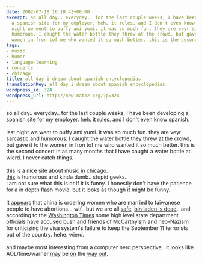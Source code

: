 ```yaml
---
date: 2002-07-18 16:10:42+00:00
excerpt: so all day.. everyday.. for the last couple weeks, I have been developing
  a spanish site for my employer. heh. it rules. and I don't even know spanish.last
  night we went to puffy ami yumi. it was so much fun. they are veyr sarcastic and
  humorous. I caught the water bottle they threw at the crowd, but gave it to the
  women in fron tof me who wanted it so much better. this is the second c...
tags:
- music
- humor
- language-learning
- concerts
- chicago
title: all day i dream about spanish encyclopedias
translationKey: all day i dream about spanish encyclopedias
wordpress_id: 324
wordpress_url: http://new.nata2.org/?p=324
---
```


so all day.. everyday.. for the last couple weeks, I have been developing a spanish site for my employer. heh. it rules. and I don't even know spanish.<br/><br/>last night we went to puffy ami yumi. it was so much fun. they are veyr sarcastic and humorous. I caught the water bottle they threw at the crowd, but gave it to the women in fron tof me who wanted it so much better. this is the second concert in as many months that I have caught a water bottle at. wierd. I never catch things. <br/><br/><a href=" http://chicagomodular.com">this</a> is a nice site about music in chicago. <br/><a href="http://www.geeklife.com/article.aspx?articleid=239&CommentCount=4">this</a> is humorous and kinda dumb.. stupid geeks.. <br/>i am not sure what <a herf="http://www.fractalcow.com/rex/high.html">this</a> is or if it is funny. I honestly don't have the patience for a in depth flash movie. but it looks as though it might be funny.<br/><br/>It <a href="http://www.taipeitimes.com/news/2002/07/18/story/0000148688">appears</a> that china is ordering women who are married to taiwanese people to have abortions... wtf.. but we are all <a href="http://rense.com/general27/124.htm">safe</a>, <a href="http://story.news.yahoo.com/news?tmpl=story2&cid=542&u=/ap/20020717/ap_on_go_ca_st_pe/attacks_bin_laden_3&printer=1">bin laden is dead</a>.. and according to the <a href="http://www.washtimes.com">Washington Times</a> some high level state department officials have accused bush and friends of McCarthyism and neo-Nazism for criticizing the visa system's failure to keep the September 11 terrorists out of the country. hehe. wierd..<br/><br/>and maybe most interesting from a computer nerd perspective.. it looks like AOL/time/warner <a href="http://www.msnbc.com/news/782078.asp?0si=-">may</a> be <a href="http://www.washingtonpost.com/wp-dyn/articles/A21667-2002Jul17.html">on</a> the <a href="http://www.nypost.com/business/52767.htm">way</a> <a href="http://finance.yahoo.com/q?s=aol&d=c">out</a>.